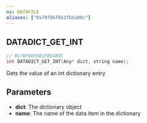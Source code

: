 ```yaml
---
ns: DATAFILE
aliases: ["0x78f06f6b1fb5a80c"]
---
```

## DATADICT_GET_INT

```c
// 0x78F06F6B1FB5A80C
int DATADICT_GET_INT(Any* dict, string name);
```

Gets the value of an int dictionary entry


## Parameters
* **dict**: The dictionary object
* **name**: The name of the data item in the dictionary
